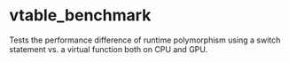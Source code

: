 # vtable_benchmark

Tests the performance difference of runtime polymorphism using a switch statement vs. a virtual function both on CPU and GPU.
